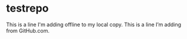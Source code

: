 # testrepo
This is a line I'm adding offline to my local copy.
This is a line I’m adding from GitHub.com.
